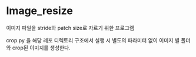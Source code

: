 # Image_resize
이미지 파일을 stride와 patch size로 자르기 위한 프로그램

crop.py 을 해당 레포 디렉토리 구조에서 실행 시 별도의 파라미터 없이 이미지 별 폴더와 crop된 이미지를 생성한다.
